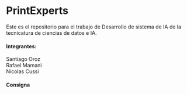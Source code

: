 # PrintExperts
Este es el repositorio para el trabajo de Desarrollo de sistema de IA de la tecnicatura de ciencias de datos e IA. <br>

#### Integrantes:<br>
Santiago Oroz<br>
Rafael Mamani<br>
Nicolas Cussi

#### Consigna<br>
